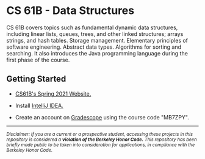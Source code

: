 # CS 61B - Data Structures
CS 61B covers topics such as fundamental dynamic data structures, including linear lists, queues, trees, and other linked structures; arrays strings, and hash tables. Storage management. Elementary principles of software engineering. Abstract data types. Algorithms for sorting and searching. It also introduces the Java programming language during the first phase of the course.

## Getting Started

* [CS61B's Spring 2021 Website.](https://sp21.datastructur.es/)

* Install [IntelliJ IDEA.](https://www.jetbrains.com/idea/)

* Create an account on [Gradescope](https://www.gradescope.com/) using the course code "MB7ZPY".
-----------------------------------------------------------------------------------------------------------------------------------------------------------------------
<sub>*Disclaimer: If you are a current or a prospective student, accessing these projects in this repository is considered a ***violation of the Berkeley Honor Code.*** This repository has been briefly made public to be taken into consideration for applications, in compliance with the Berkeley Honor Code.*<sub/>
